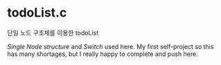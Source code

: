 <!-- heading -->
# todoList.c
단일 노드 구조체를 이용한 todoList

*Single Node structure* and *Switch* used here.
My first self-project so this has many shortages, but I really happy to complete and push here.
